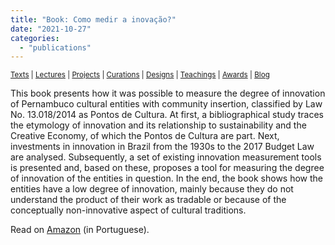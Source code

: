 ```yaml
---
title: "Book: Como medir a inovação?"
date: "2021-10-27"
categories: 
  - "publications"
---
```


<small>[Texts](../texts.html) | [Lectures](../lectures.html) | [Projects](../projects.html) | [Curations](../curation.html) | [Designs](../designs.html) | [Teachings](../teachings.html) | [Awards](../awards.html) | <a href="https://readruiz.medium.com/" target="_blank">Blog</a></small>

This book presents how it was possible to measure the degree of innovation of Pernambuco cultural entities with community insertion, classified by Law No. 13.018/2014 as Pontos de Cultura. At first, a bibliographical study traces the etymology of innovation and its relationship to sustainability and the Creative Economy, of which the Pontos de Cultura are part. Next, investments in innovation in Brazil from the 1930s to the 2017 Budget Law are analysed. Subsequently, a set of existing innovation measurement tools is presented and, based on these, proposes a tool for measuring the degree of innovation of the entities in question. In the end, the book shows how the entities have a low degree of innovation, mainly because they do not understand the product of their work as tradable or because of the conceptually non-innovative aspect of cultural traditions.

Read on [Amazon](https://www.amazon.com.br/Como-medir-inova%C3%A7%C3%A3o-Mensurando-neg%C3%B3cios-ebook/dp/B09JV1CWY6/ref=tmm_kin_swatch_0?_encoding=UTF8&qid=&sr=) (in Portuguese).
